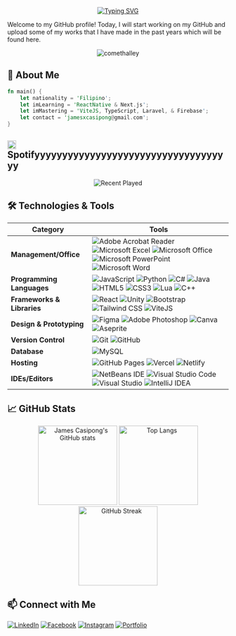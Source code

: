 <p align="center">
  <a href="https://git.io/typing-svg">
    <img src="https://readme-typing-svg.demolab.com?font=Fira+Code&size=45&duration=2000&pause=1500&color=F71168&center=true&vCenter=true&random=false&width=600&height=100&lines=Hi%2C+James+here!;A+Full+Stack+Developer;A+Software+Engineer;A+Game+Developer;%3A))" alt="Typing SVG" />
  </a>
</p>




Welcome to my GitHub profile! Today, I will start working on my GitHub and upload some of my works that I have made in the past years which will be found here.

<p align="center"> <img src="https://komarev.com/ghpvc/?username=jamescasipong&label=Profile%20views&color=0e75b6&style=flat" alt="comethalley" /> </p>

<!---<div align="center">
  <a href="https://git.io/typing-svg">
    <img src="https://readme-typing-svg.demolab.com?font=Fira+Code&pause=1000&random=false&width=435&lines=Web+Developer+%7C+Game+Developer" alt="Typing SVG">
  </a>
</div>-->

<!--- 

- 🌍 Nationality: **Filipino**
- 🔭 I’m currently working on [PNOYCusine](https://github.com/jamescasipong/PNOY-Cuisine-Website)
- 🌱 I’m currently learning **ReactNative**, **RestAPI**, **TypeScript**, **Laravel** & **Firebase**
- 👯 I’m looking to collaborate preferably on a web development projects but game projects based in Unity is also fine.
- 📫 How to reach me: jamesxcasipong@gmail.com --->

## 🚀 About Me
```rust
fn main() {
    let nationality = 'Filipino';
    let imLearning = 'ReactNative & Next.js';
    let imMastering = 'ViteJS, TypeScript, Laravel, & Firebase';
    let contact = 'jamesxcasipong@gmail.com';
}

```

## <img src="https://upload.wikimedia.org/wikipedia/commons/1/19/Spotify_logo_without_text.svg" alt="Spotify" width="20" height="20" /> Spotifyyyyyyyyyyyyyyyyyyyyyyyyyyyyyyyyyyyy

<p align="center">
  <img src="https://spotify-recently-played-readme.vercel.app/api?user=31pzmswfgyghxo5ylitfn2uvfeja" alt="Recent Played">
</p>



## 🛠️ Technologies & Tools

| Category                 | Tools                                                                                                                                                  |
|--------------------------|--------------------------------------------------------------------------------------------------------------------------------------------------------|
| **Management/Office**    | ![Adobe Acrobat Reader](https://img.shields.io/badge/Adobe%20Acrobat%20Reader-EC1C24.svg?style=for-the-badge&logo=Adobe%20Acrobat%20Reader&logoColor=white) ![Microsoft Excel](https://img.shields.io/badge/Microsoft_Excel-217346?style=for-the-badge&logo=microsoft-excel&logoColor=white) ![Microsoft Office](https://img.shields.io/badge/Microsoft_Office-D83B01?style=for-the-badge&logo=microsoft-office&logoColor=white) ![Microsoft PowerPoint](https://img.shields.io/badge/Microsoft_PowerPoint-B7472A?style=for-the-badge&logo=microsoft-powerpoint&logoColor=white) ![Microsoft Word](https://img.shields.io/badge/Microsoft_Word-2B579A?style=for-the-badge&logo=microsoft-word&logoColor=white) |
| **Programming Languages** | ![JavaScript](https://img.shields.io/badge/javascript-%23323330.svg?style=for-the-badge&logo=javascript&logoColor=%23F7DF1E) ![Python](https://img.shields.io/badge/python-3670A0?style=for-the-badge&logo=python&logoColor=ffdd54) ![C#](https://img.shields.io/badge/c%23-%23239120.svg?style=for-the-badge&logo=c-sharp&logoColor=white) ![Java](https://img.shields.io/badge/java-%23ED8B00.svg?style=for-the-badge&logo=openjdk&logoColor=white) ![HTML5](https://img.shields.io/badge/html5-%23E34F26.svg?style=for-the-badge&logo=html5&logoColor=white) ![CSS3](https://img.shields.io/badge/css3-%231572B6.svg?style=for-the-badge&logo=css3&logoColor=white) ![Lua](https://img.shields.io/badge/lua-2C2D72?style=for-the-badge&logo=lua&logoColor=white) ![C++](https://img.shields.io/badge/C++-00599C.svg?style=for-the-badge&logo=c%2B%2B&logoColor=white) |
| **Frameworks & Libraries** | ![React](https://img.shields.io/badge/react-%2320232a.svg?style=for-the-badge&logo=react&logoColor=%2361DAFB) ![Unity](https://img.shields.io/badge/unity-%23000000.svg?style=for-the-badge&logo=unity&logoColor=white) ![Bootstrap](https://img.shields.io/badge/bootstrap-%238511FA.svg?style=for-the-badge&logo=bootstrap&logoColor=white) ![Tailwind CSS](https://img.shields.io/badge/tailwindcss-%2338B2AC.svg?style=for-the-badge&logo=tailwind-css&logoColor=white) ![ViteJS](https://img.shields.io/badge/vitejs-%23007ACC.svg?style=for-the-badge&logo=vite&logoColor=white) |
| **Design & Prototyping** | ![Figma](https://img.shields.io/badge/figma-%23F24E1E.svg?style=for-the-badge&logo=figma&logoColor=white) ![Adobe Photoshop](https://img.shields.io/badge/adobe%20photoshop-%2331A8FF.svg?style=for-the-badge&logo=adobe%20photoshop&logoColor=white) ![Canva](https://img.shields.io/badge/Canva-%2300C4CC.svg?style=for-the-badge&logo=Canva&logoColor=white) ![Aseprite](https://img.shields.io/badge/Aseprite-7D929E?style=for-the-badge&logo=aseprite&logoColor=white) |
| **Version Control**      | ![Git](https://img.shields.io/badge/git-%23F05033.svg?style=for-the-badge&logo=git&logoColor=white) ![GitHub](https://img.shields.io/badge/github-%23121011.svg?style=for-the-badge&logo=github&logoColor=white) |
| **Database**             | ![MySQL](https://img.shields.io/badge/mysql-%2300f.svg?style=for-the-badge&logo=mysql&logoColor=white) |
| **Hosting**              | ![GitHub Pages](https://img.shields.io/badge/github%20pages-121013?style=for-the-badge&logo=github&logoColor=white) ![Vercel](https://img.shields.io/badge/vercel-%23000000.svg?style=for-the-badge&logo=vercel&logoColor=white) ![Netlify](https://img.shields.io/badge/netlify-%23000000.svg?style=for-the-badge&logo=netlify&logoColor=#00C7B7) |
| **IDEs/Editors**         | ![NetBeans IDE](https://img.shields.io/badge/NetBeansIDE-1B6AC6.svg?style=for-the-badge&logo=apache-netbeans-ide&logoColor=white) ![Visual Studio Code](https://img.shields.io/badge/Visual%20Studio%20Code-0078d7.svg?style=for-the-badge&logo=visual-studio-code&logoColor=white) ![Visual Studio](https://img.shields.io/badge/Visual%20Studio-5C2D91.svg?style=for-the-badge&logo=visual-studio&logoColor=white) ![IntelliJ IDEA](https://img.shields.io/badge/IntelliJ_IDEA-000000.svg?style=for-the-badge&logo=intellij-idea&logoColor=white) |



## 📈 GitHub Stats

<div align="center">
  <img height="180em" weight="500px" src="https://github-readme-stats.vercel.app/api?username=jamescasipong&show_icons=true&theme=transparent" alt="James Casipong's GitHub stats"/>
  <img height="180em" src="https://github-readme-stats.vercel.app/api/top-langs/?username=jamescasipong&layout=compact&theme=transparent" alt="Top Langs"/>
  <img height="180em" src="https://streak-stats.demolab.com?user=jamescasipong&theme=transparent" alt="GitHub Streak"/>
</div>
 
<!---## 📌 My Projects
<a href="https://github.com/jamescasipong/Touch-Me-Not-2D-RPG">
  <img src="https://github-readme-stats.vercel.app/api/pin/?username=jamescasipong&repo=Touch-Me-Not-2D-RPG&theme=transparent" alt="Touch Me Not 2D RPG"/>
</a>
<a href="https://github.com/jamescasipong/PNOY-Cuisine-Website">
  <img src="https://github-readme-stats.vercel.app/api/pin/?username=jamescasipong&repo=PNOY-Cuisine-Website&theme=transparent" alt="PNOY-Cuisine-Website"/>
</a>
<a href="https://github.com/jamescasipong/react-bank-websites">
  <img src="https://github-readme-stats.vercel.app/api/pin/?username=jamescasipong&repo=react-bank-websites&theme=transparent" alt="React Bank Website"/>
</a>-->


## 📫 Connect with Me
[![LinkedIn](https://img.shields.io/badge/LinkedIn-0077B5?style=flat-square&logo=linkedin&logoColor=white)](https://www.linkedin.com/in/james-casipong-65ba90244)
[![Facebook](https://img.shields.io/badge/Facebook-1877F2?style=flat-square&logo=facebook&logoColor=white)](https://www.facebook.com/casipongjames15)
[![Instagram](https://img.shields.io/badge/Instagram-E4405F?style=flat-square&logo=instagram&logoColor=white)](https://instagram.com/arisu.dev)
[![Portfolio](https://img.shields.io/badge/Portfolio-4285F4?style=flat-square&logo=google-chrome&logoColor=white)](https://jcasipong-dev.vercel.app)

